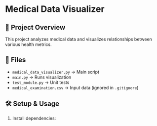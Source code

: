 # Medical Data Visualizer

## 📌 Project Overview
This project analyzes medical data and visualizes relationships between various health metrics.

## 📂 Files
- `medical_data_visualizer.py` → Main script
- `main.py` → Runs visualization
- `test_module.py` → Unit tests
- `medical_examination.csv` → Input data (ignored in `.gitignore`)

## 🛠 Setup & Usage
1. Install dependencies:
